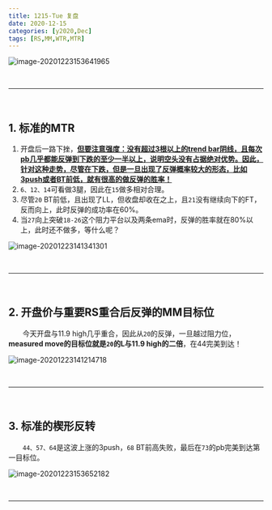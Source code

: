 ```yaml
---
title: 1215-Tue 复盘
date: 2020-12-15
categories: [y2020,Dec]
tags: [RS,MM,WTR,MTR]
---
```


![image-20201223153641965](https://cdn.jsdelivr.net/gh/shawnyeung/shawnyeung.github.io@master/assets/img/uPic/image-20201223153641965%20.png)


<br/>

---

<br/>

## 1. 标准的MTR

1. 开盘后一路下挫，**<u>但要注意强度：没有超过3根以上的trend bar阴线，且每次pb几乎都能反弹到下跌的至少一半以上，说明空头没有占据绝对优势。因此，针对这种走势，尽管在下跌，但是一旦出现了反弹概率较大的形态，比如3push或者BT前低，就有很高的做反弹的胜率！</u>**
2. `6、12、14`可看做3腿，因此在`15`做多相对合理。
3. 尽管`20` BT前低，且出现了LL，但收盘却收在之上，且`21`没有继续向下的FT，反而向上，此时反弹的成功率在60%。
4. 当`27`向上突破`18-26`这个阻力平台以及两条ema时，反弹的胜率就在80%以上，此时还不做多，等什么呢？

![image-20201223141341301](https://cdn.jsdelivr.net/gh/shawnyeung/shawnyeung.github.io@master/assets/img/uPic/image-20201223141341301%20.png)

<br/>

---

<br/>

## 2. 开盘价与重要RS重合后反弹的MM目标位

　　今天开盘与11.9 high几乎重合，因此从`20`的反弹，一旦越过阻力位，**measured move的目标位就是`20`的L与11.9 high的二倍**，在44完美到达！

![image-20201223141214718](https://cdn.jsdelivr.net/gh/shawnyeung/shawnyeung.github.io@master/assets/img/uPic/image-20201223141214718%20.png)

<br/>

---

<br/>

## 3. 标准的楔形反转

　　`44、57、64`是这波上涨的3push，`68` BT前高失败，最后在`73`的pb完美到达第一目标位。

![image-20201223153652182](https://cdn.jsdelivr.net/gh/shawnyeung/shawnyeung.github.io@master/assets/img/uPic/image-20201223153652182%20.png)

<br/>

---


